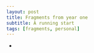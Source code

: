 ```yaml
---
layout: post
title: Fragments from year one
subtitle: A running start
tags: [fragments, personal]
---
```

-

<!--stackedit_data:
eyJoaXN0b3J5IjpbNzk5MzUyOTg1LC0xMjIxODc0OTA3XX0=
-->